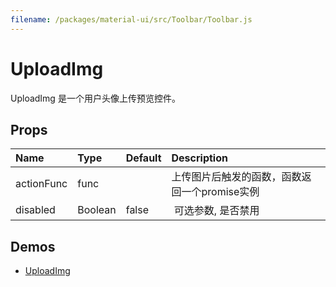 ```yaml
---
filename: /packages/material-ui/src/Toolbar/Toolbar.js
---
```


<!--- This documentation is automatically generated, do not try to edit it. -->

# UploadImg

UploadImg 是一个用户头像上传预览控件。


## Props

| Name | Type | Default | Description |
|:-----|:-----|:--------|:------------|
| <span class="prop-name">actionFunc</span> | <span class="prop-type">func</span> | <span class="prop-default"></span> | 上传图片后触发的函数，函数返回一个promise实例 |
| <span class="prop-name">disabled</span> | <span class="prop-type">Boolean</span> | <span class="prop-default">false</span> |  可选参数, 是否禁用 |

## Demos

- [UploadImg](/demos/upload-img)



